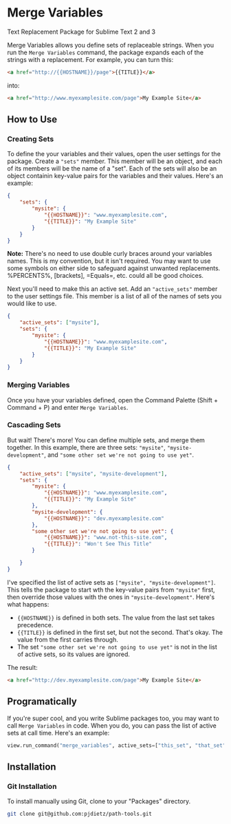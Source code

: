 Merge Variables
===============

Text Replacement Package for Sublime Text 2 and 3

Merge Variables allows you define sets of replaceable strings. When you run the `Merge Variables` command, the package expands each of the strings with a replacement. For example, you can turn this:

```html
<a href="http://{{HOSTNAME}}/page">{{TITLE}}</a>
```

into:

```html
<a href="http://www.myexamplesite.com/page">My Example Site</a>
```

## How to Use

### Creating Sets

To define the your variables and their values, open the user settings for the package. Create a `"sets"` member. This member will be an object, and each of its members will be the name of a "set". Each of the sets will also be an object containin key-value pairs for the variables and their values. Here's an example:

```json
{
    "sets": {
        "mysite": {
            "{{HOSTNAME}}": "www.myexamplesite.com",
            "{{TITLE}}": "My Example Site"
        }
    }
}
```

**Note:** There's no need to use double curly braces around your variables names. This is my convention, but it isn't required. You may want to use some symbols on either side to safeguard against unwanted replacements. %PERCENTS%, [brackets], =Equals=, etc. could all be good choices.

Next you'll need to make this an active set. Add an `"active_sets"` member to the user settings file. This member is a list of all of the names of sets you would like to use.

```json
{
    "active_sets": ["mysite"],
    "sets": {
        "mysite": {
            "{{HOSTNAME}}": "www.myexamplesite.com",
            "{{TITLE}}": "My Example Site"
        }
    }
}
```


### Merging Variables

Once you have your variables defined, open the Command Palette (Shift + Command + P) and enter `Merge Variables`.

### Cascading Sets

But wait! There's more! You can define multiple sets, and merge them together. In this example, there are three sets: `"mysite"`, `"mysite-development"`, and `"some other set we're not going to use yet"`.

```json
{
    "active_sets": ["mysite", "mysite-development"],
    "sets": {
        "mysite": {
            "{{HOSTNAME}}": "www.myexamplesite.com",
            "{{TITLE}}": "My Example Site"
        },
        "mysite-development": {
            "{{HOSTNAME}}": "dev.myexamplesite.com"
        },
        "some other set we're not going to use yet": {
            "{{HOSTNAME}}": "www.not-this-site.com",
            "{{TITLE}}": "Won't See This Title"
        }

    }
}
```

I've specified the list of active sets as `["mysite", "mysite-development"]`. This tells the package to start wth the key-value pairs from `"mysite"` first, then override those values with the ones in `"mysite-development"`. Here's what happens:

- `{{HOSTNAME}}` is defined in both sets. The value from the last set takes precedence.
- `{{TITLE}}` is defined in the first set, but not the second. That's okay. The value from the first carries through.
- The set `"some other set we're not going to use yet"` is not in the list of active sets, so its values are ignored.

The result:

```html
<a href="http://dev.myexamplesite.com/page">My Example Site</a>
```

## Programatically

If you're super cool, and you write Sublime packages too, you may want to call `Merge Variables` in code. When you do, you can pass the list of active sets at call time. Here's an example:

```python
view.run_command("merge_variables", active_sets=["this_set", "that_set"])
```

## Installation

### Git Installation

To install manually using Git, clone to your "Packages" directory.

```bash
git clone git@github.com:pjdietz/path-tools.git
```
